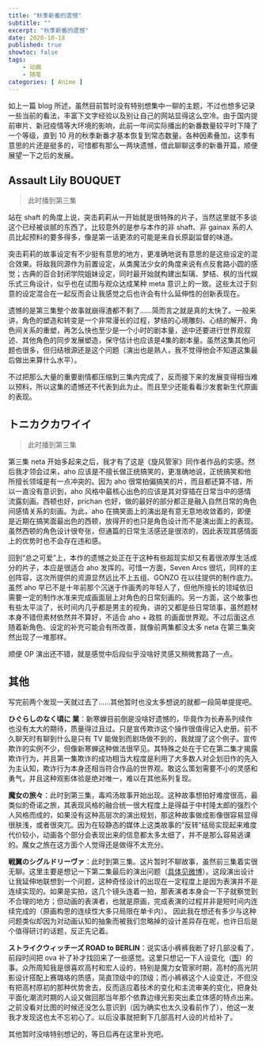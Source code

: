 ```yaml
---
title: "秋季新番的遗憾"
subtitle: ""
excerpt: "秋季新番的遗憾"
date: 2020-10-18
published: true 
showtoc: false
tags:
    - 动画
    - 随笔
categories: [ Anime ]
---
```


如上一篇 blog 所述，虽然目前暂时没有特别想集中一聊的主题，不过也想多记录一些当前的看法，丰富下文字经验以及别让自己的网站显得这么空冷。由于国内提前审片、新冠疫情等大环境的影响，此前一年间实际播出的新番数量较平时下降了一个等级，直到 10 月的秋季新番才基本恢复到常态数量。各种因素叠加，这季有意思的片还是挺多的，可惜都有那么一两块遗憾，借此聊聊这季的新番开篇，顺便展望一下之后的发展。

<!--more-->

## Assault Lily BOUQUET

> 此时播到第三集

站在 shaft 的角度上说，突击莉莉从一开始就是很特殊的片子，当然这里就不多谈这个已经被谈腻的东西了。比较意外的是参与本作的非 shaft、非 gainax 系的人员比起预料的要多得多，像是第一话更浓的可能是来自长原副监督的味道。

突击莉莉的故事设定有不少挺有意思的地方，更准确地说有意思的是这些设定的混合效果。将敌我同源作为前置设定，从类魔法少女的角度来说有点反套路小圆的感觉；古典的百合封闭学院姐妹设定，同时最开始就构建出梨璃、梦结、枫的当代娱乐式三角设计，似乎也在试图与观众达成某种 meta 意识上的一致。这些太过于刻意的设定混合在一起反而会让我感觉之后也许会有什么延伸性的创新表现在。

遗憾的是第三集整个故事就崩得渣都不剩了……简而言之就是真的太快了。一般来讲，角色的塑造和转变是一个非常漫长的过程，梦结的心境雕刻、心结的解开、角色间关系的重塑，再怎么快也至少是一个小时的剧本量，途中还要进行世界观叙述、其他角色的同步发展塑造，保守估计也应该是4集的剧本量。虽然这集其他问题也很多，但归结根源还是这个问题（演出也是熟人，我不觉得他会不知道这集最后做出来算什么水平）。

不过把那么大量的重要剧情都压缩到三集内完成了，反而接下来的发展变得相当难以预料，所以这集的遗憾还不代表到此为止。而且至少还能看看沙发套新生代原画的表现。

## トニカクカワイイ

>  此时播到第三集

第三集 neta 开始多起来之后，我才有了这是《旋风管家》同作者作品的实感。然后我才领会过来，aho 应该是不擅长做正统搞笑的，更准确地说，正统搞笑和他所擅长领域是有一点冲突的。因为 aho 很常拍偏搞笑的片，而且都还算不错，所以一直没有意识到，aho 风格中最核心出色的应该是其对穿插在日常当中的感情流露刻画。西顿也好，prichan 也好，做的最好的部分都正是融入自然日常的角色间感情关系的刻画。为此，aho 在搞笑面上的演出是有意无意地收敛着的，即便是近期在搞笑面最出色的西顿，放得开的也只是角色设计而不是演出面上的表现。虽然西顿的角色设计很夸张，但通篇的日常生活感还是很浓的，因此表现其感情面上的优势时也不会存在违和感。

回到“总之可爱”上，本作的遗憾之处正在于这种有些超现实却又有着很浓厚生活成分的片子，本应是很适合 aho 发挥的。可惜一方面，Seven Arcs 很坑，同样的主创阵容，这次所提供的资源显然远比不上五组、GONZO 在以往提供的制作底力。虽然 aho 早已不是十年前那个沉迷于作画秀的年轻人了，但他所擅长的领域依旧需要一定的制作水准来完成画面层上对角色的日常刻画的。另一方面，这个故事也有些太平淡了，长时间内几乎都是男主的视角，讲的又都是些日常琐事，虽然题材本身不错但素材依然并不算好，不适合 aho + 政胜 的画面世界观。不过后面这点随着新角色、设定的补充可能会有所改善，就像前两集都没太多 neta 在第三集突然出现了一堆那样。

顺便 OP 演出还不错，就是感觉中后段似乎没啥好灵感又稍微套路了一点。

## 其他

写完前两个发现一天就过去了……其他暂时也没太多想说的就都一段简单提提吧。

**ひぐらしのなく頃に 業**：新寒蝉目前倒是没啥好遗憾的，毕竟作为长寿系列续作也没有太大的期待，质量得过且过。只是宣传欺诈这个操作很值得记入史册。前不久聊天时有聊到什么是只有 TV 能做到而剧场做不到的，我就提了这个例子。宣传欺诈的实例不少，但像新寒蝉这种做法很罕见。其特殊之处在于它在第二集才揭露欺诈行为，并且第一集欺诈的成功相当大程度是利用了大多数人对企划旧作的先入为主认知，欺诈行为本身还相当符合作品的世界观。敢这么策划需要不小的灵感和勇气，并且这种观影体验是绝对唯一，难以在其他系列复现。

**魔女の旅々**：此时到第三集，毒鸡汤故事开始出现。这种故事想拍好难度很高，最类似的奇诺之旅，其表现风格的融合统一很大程度上是得益于中村隆太郎的强烈个人风格而成的，如果没有这种高层次的演出规划，那这种故事做成影像很容易显得很肤浅，或者很突兀。因为在较静态的媒体上这类故事的“反转”结局实现起来难度代价较小，动画各个部分会表现出来的信息都太多太细了，并不是那么容易逃课的。魔女之旅在这方面个人觉得还是做得不太充分。

**戦翼のシグルドリーヴァ**：此时到第三集。这片暂时不聊故事，虽然前三集着实很无聊。这里主要是想记一下第二集最后的演出问题（[具体见微博](https://weibo.com/2547947530/JoBxABJ0v?from=page_1005052547947530_profile&wvr=6&mod=weibotime)）。这段演出设计让我延伸地联想到一个问题，这种奇怪设计的出现在一定程度上是因为表演并不是连续实现的。如果是实拍，这几个镜头连着一拍，那表演者本身会一下子就察觉到不合理的地方；但动画的表演者，也就是原画，完成表演的过程并非是短时间内连续完成的（原画构思的连续性大多只局限在单卡内）。 因此我在想还有多少与这种问题类似却因为对动画认知的抽象而被我们忽略掉的设计差异存在呢，也许日后是个值得研讨的话题，反正先记着。

**ストライクウィッチーズ ROAD to BERLIN**：说实话小裤裤我断了好几部没看了，前段时间把 ova 补了补才找回来了一些感觉。这里只想记一下人设变化（[图](https://wx3.sinaimg.cn/large/97de980agy1gjst2qa6rkj20xq0u04qp.jpg)）的事。众所周知我是很喜欢高村和宏人设的，特别是魔力女管家时期，高村的高光阴影设计搭配上赛璐珞的质感，简直顶级中的顶级；而小裤裤这个人设变迁，不但没有把高村原初的那种优势舍去，反而适应着技术的变化和主流审美的变化，把身处平面化潮流时期的人设又做回那当年那个依靠边缘光影突出柔立体感的特点出来。之前没看对比图的时候还没怎么意识到（因为确实也太久没看前作了），他这一发我才发现这也太不忘初心了。以后没事就把剩下几部高村人设的片给补了。

其他暂时没啥特别想记的，等日后再在这里补充吧。
